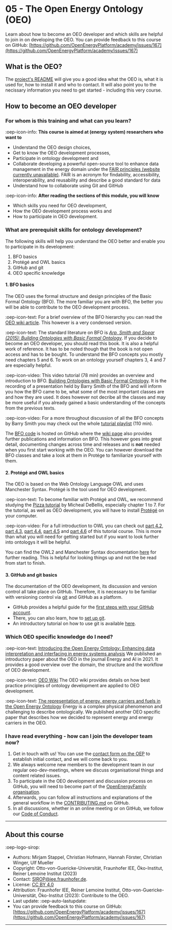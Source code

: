 # 05 - The Open Energy Ontology (OEO)
Learn about how to become an OEO developer and which skills are helpful to join in on developing the OEO. 
You can provide feedback to this course on GitHub: [https://github.com/OpenEnergyPlatform/academy/issues/167](https://github.com/OpenEnergyPlatform/academy/issues/167)

## What is the OEO?
The [project's README](https://github.com/OpenEnergyPlatform/ontology/blob/dev/README.md) will give you a good idea what the OEO is, what it is used for, how to install it and who to contact. It will also point you to the necissary information you need to get started - including this very course.

## How to become an OEO developer

### For whom is this training and what can you learn?

:oep-icon-info: **This course is aimed at (energy system) researchers who want to**

- Understand the OEO design choices,
- Get to know the OEO development processes,
- Participate in ontology development and
- Collaborate developing a powerful open-source tool to enhance data management in the energy domain under the [FAIR principles (website currently unavailable)](https://www.go-fair.org/fair-principles/). FAIR is an acronym for findability, accessibility, interoperability, and reusability and describe a good standard for data
- Understand how to collaborate using Git and GitHub

:oep-icon-info: **After reading the sections of this module, you will know**

- Which skills you need for OEO development,
- How the OEO development process works and
- How to participate in OEO development.

### What are prerequisit skills for ontology development?

The following skills will help you understand the OEO better and enable you to participate in its development:

1. BFO basics
2. Protégé and OWL basics
3. GitHub and git
4. OEO specific knowledge

#### 1. BFO basics

The OEO uses the formal structure and design principles of the Basic Formal Ontology (BFO).
The more familiar you are with BFO, the better you will be able to contribute to the OEO development process. 

:oep-icon-text: For a brief overview of the BFO hierarchy you can read the [OEO wiki article](https://github.com/OpenEnergyPlatform/ontology/wiki/BFO-Upper-Ontology-Classes). This however is a very condensed version. 

:oep-icon-text: The standard literature on BFO is [_Arp, Smith and Spear (2015): Building Ontologies with Basic Formal Ontology_](https://direct.mit.edu/books/book/4044/Building-Ontologies-with-Basic-Formal-Ontology). If you decide to become an OEO developer, you should read this book. It is also a helpful work of reference. It has to be noted though that the book is not open access and has to be bought.
To understand the BFO concepts you mostly need chapters 5 and 6. To work on an ontology yourself chapters 3, 4 and 7 are especially helpful.

:oep-icon-video: This video tutorial (78 min) provides an overview and introduction to BFO.
[Building Ontologies with Basic Formal Ontology](https://www.youtube.com/watch?v=joC4NZgLtqA). It is the recording of a presentation held by Barry Smith of the BFO and will inform you how the BFO came to be, what some of the most important classes are and how they are used. It does however not decribe all the classes and may be more useful if you already gained a basic understanding of the concepts from the previous texts. 

:oep-icon-video: For a more throughout discussion of all the BFO concepts by Barry Smith you may check out the whole [tutorial playlist](https://youtube.com/playlist?list=PLyngZgIl3WTj6tWcypTLpCnYXu6o93kD4&feature=shared) (110 min).


The [BFO code](https://github.com/BFO-ontology/BFO) is hosted on GitHub where the [wiki page](https://github.com/BFO-ontology/BFO/wiki) also provides further publications and information on BFO. This however goes into great detail, documenting changes across time and releases and is **not** needed when you first start working with the OEO. You can however download the BFO classes and take a look at them in Protége to familiarize yourself with them.

#### 2. Protégé and OWL basics

The OEO is based on the Web Ontology Language OWL and uses Manchester Syntax. Protégé is the tool used for OEO development.

:oep-icon-text: To become familiar with Protégé and OWL, we recommend studying the [Pizza tutorial](https://www.michaeldebellis.com/post/new-protege-pizza-tutorial) by Micheal DeBellis, especially chapter 1 to 7.
For the tutorial, as well as OEO development, you will have to install [Protégé](https://protege.stanford.edu/) on your computer.

:oep-icon-video: For a full introduction to OWL you can check out [part 4.2](https://www.youtube.com/watch?v=x7GtYNEWIKE&list=PLoOmvuyo5UAcBXlhTti7kzetSsi1PpJGR&index=38), [part 4.3](https://www.youtube.com/watch?v=CXw-P7H2rOQ&list=PLoOmvuyo5UAcBXlhTti7kzetSsi1PpJGR&index=40), [part 4.4](https://www.youtube.com/watch?v=u8AXayzKuSg&list=PLoOmvuyo5UAcBXlhTti7kzetSsi1PpJGR&index=41), [part 4.5](https://www.youtube.com/watch?v=z95PYaOxPMs&list=PLoOmvuyo5UAcBXlhTti7kzetSsi1PpJGR&index=42) and [part 4.6](https://www.youtube.com/watch?v=lFDqMlogssI&list=PLoOmvuyo5UAcBXlhTti7kzetSsi1PpJGR&index=43) of this tutorial course. This is more than what you will need for getting started but if you want to look further into ontologys it will be helpful.

You can find the OWL2 and Manchester Syntax documentation [here](https://www.w3.org/TR/owl2-manchester-syntax/) for further reading. This is helpful for looking things up and not the be read from start to finish.

#### 3. GitHub and git basics

The documentation of the OEO development, its discussion and version control all take place on GitHub. Therefore, it is necessary to be familiar with versioning control via [git](https://git-scm.com/) and GitHub as a platform.

- GitHub provides a helpful guide for the [first steps with your GitHub account](https://docs.github.com/de/get-started/onboarding/getting-started-with-your-github-account).
- There, you can also learn, how to [set up git](https://docs.github.com/en/get-started/quickstart/set-up-git).
- An introductory tutorial on how to use git is available [here](https://githowto.com/).

### Which OEO specific knowledge do I need?

:oep-icon-text: [Introducing the Open Energy Ontology: Enhancing data interpretation and interfacing in energy systems analysis](https://www.sciencedirect.com/science/article/pii/S2666546821000288)
We published an introductory paper about the OEO in the journal Energy and AI in 2021. It provides a good overview over the domain, the structure and the workflow of OEO development.

:oep-icon-text: [OEO Wiki](https://github.com/OpenEnergyPlatform/ontology/wiki/)
The OEO wiki provides details on how best practice principles of ontology development are applied to OEO development.

:oep-icon-text: [The representation of energy, energy carriers and
fuels in the Open Energy Ontology](http://star.informatik.rwth-aachen.de/Publications/CEUR-WS/Vol-3249/paper1-Ensusto.pdf)
Energy is a complex physical phenomenon and challenging to describe ontologically. We published another OEO specific paper that describes how we decided to represent energy and energy carriers in the OEO.

### I have read everything - how can I join the developer team now?

1. Get in touch with us! You can use the [contact form on the OEP](https://openenergyplatform.org/contact/) to establish initial contact, and we will come back to you. 
2. We always welcome new members to the development team in our regular oeo-dev-meetings, where we discuss organisational things and content related issues.
3. To participate in the OEO development and discussion process on GitHub, you will need to become part of the [OpenEnergyFamily organisation](https://github.com/OpenEnergyPlatform).
4. Afterwards, you can follow all instructions and explanations of the general workflow in the [CONTRIBUTING.md](https://github.com/OpenEnergyPlatform/ontology/blob/dev/CONTRIBUTING.md) on GitHub.
5. In all discussions, whether in an online meeting or on GitHub, we follow our [Code of Conduct](https://github.com/OpenEnergyPlatform/ontology/blob/dev/CODE_OF_CONDUCT.md).

---

## About this course

:oep-logo-sirop:

- Authors: Mirjam Stappel, Christian Hofmann, Hannah Förster, Christian Winger, Ulf Mueller
- Copyright: Otto-von-Guericke-Universität, Fraunhofer IEE, Öko-Institut, Reiner Lemoine Institut (2023)
- Contact: SIROP@iee.fraunhofer.de.
- License: [CC BY 4.0](https://creativecommons.org/licenses/by/4.0/deed.en)
- Attribution: Fraunhofer IEE, Reiner Lemoine Institut, Otto-von-Guericke-Universität, Öko-Institut (2023): Contribute to the OEO.
- Last update: :oep-auto-lastupdate:
- You can provide feedback to this course on GitHub: [https://github.com/OpenEnergyPlatform/academy/issues/167](https://github.com/OpenEnergyPlatform/academy/issues/167)

---
